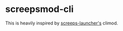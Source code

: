 # screepsmod-cli

This is heavily inspired by [screeps-launcher's](https://github.com/screepers/screeps-launcher/) climod.